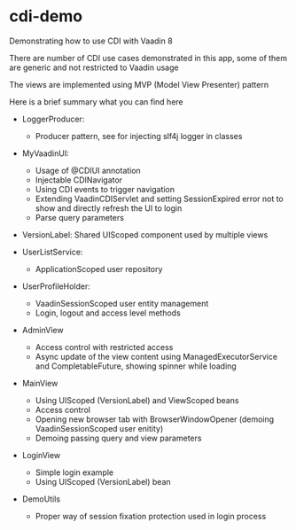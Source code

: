 # cdi-demo
Demonstrating how to use CDI with Vaadin 8

There are number of CDI use cases demonstrated in this app, some of them are generic and not restricted to Vaadin usage

The views are implemented using MVP (Model View Presenter) pattern

Here is a brief summary what you can find here

- LoggerProducer:
  - Producer pattern, see  for injecting slf4j logger in classes

- MyVaadinUI:
  - Usage of @CDIUI annotation
  - Injectable CDINavigator
  - Using CDI events to trigger navigation
  - Extending VaadinCDIServlet and setting SessionExpired error not to show
    and directly refresh the UI to login
  - Parse query parameters

- VersionLabel: Shared UIScoped component used by multiple views

- UserListService: 
  - ApplicationScoped user repository

- UserProfileHolder: 
  - VaadinSessionScoped user entity management
  - Login, logout and access level methods

- AdminView
  - Access control with restricted access
  - Async update of the view content using ManagedExecutorService and CompletableFuture,
    showing spinner while loading

- MainView
  - Using UIScoped (VersionLabel) and ViewScoped beans
  - Access control
  - Opening new browser tab with BrowserWindowOpener (demoing VaadinSessionScoped user enitity)
  - Demoing passing query and view parameters
 
 - LoginView
   - Simple login example
   - Using UIScoped (VersionLabel) bean
  
 - DemoUtils
   - Proper way of session fixation protection used in login process
